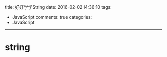title: 好好学学String
date: 2016-02-02 14:36:10
tags:
- JavaScript
comments: true
categories:
- JavaScript
---
# string